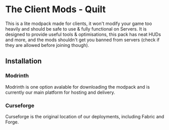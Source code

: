 # The Client Mods - Quilt
This is a lite modpack made for clients, it won't modify your game too heavily and should be safe to use & fully functional on Servers. It is designed to provide useful tools & optimisations, this pack has neat HUDs and more, and the mods shouldn't get you banned from servers (check if they are allowed before joining though). 

## Installation
### Modrinth
Modrinth is one option avalable for downloading the modpack and is currently our main platform for hosting and delivery.

### Curseforge
Curseforge is the original location of our deployments, including Fabric and Forge.
